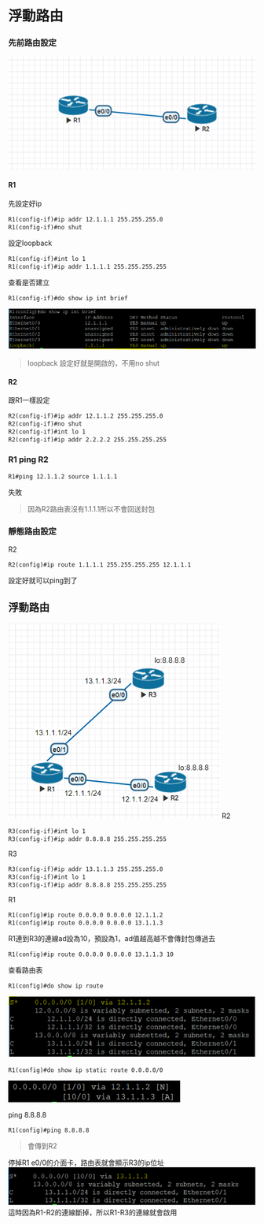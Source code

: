 # 浮動路由
### 先前路由設定
![alt 文字](image/20191001a.PNG )
#### R1
先設定好ip
```
R1(config-if)#ip addr 12.1.1.1 255.255.255.0
R1(config-if)#no shut
```
設定loopback
```
R1(config-if)#int lo 1
R1(config-if)#ip addr 1.1.1.1 255.255.255.255
```
查看是否建立
```
R1(config-if)#do show ip int brief
```
![alt 文字](image/20191001b.PNG )
> loopback 設定好就是開啟的，不用no shut
#### R2
跟R1一樣設定
```
R2(config-if)#ip addr 12.1.1.2 255.255.255.0
R2(config-if)#no shut
R2(config-if)#int lo 1
R2(config-if)#ip addr 2.2.2.2 255.255.255.255
```
### R1 ping R2
```
R1#ping 12.1.1.2 source 1.1.1.1
```
失敗
> 因為R2路由表沒有1.1.1.1所以不會回送封包

### 靜態路由設定
R2
```
R2(config)#ip route 1.1.1.1 255.255.255.255 12.1.1.1
```
設定好就可以ping到了

## 浮動路由
![alt 文字](image/20191001c.PNG )
R2
```
R3(config-if)#int lo 1
R3(config-if)#ip addr 8.8.8.8 255.255.255.255
```
R3
```
R3(config-if)#ip addr 13.1.1.3 255.255.255.0
R3(config-if)#int lo 1
R3(config-if)#ip addr 8.8.8.8 255.255.255.255
```
R1
```
R1(config)#ip route 0.0.0.0 0.0.0.0 12.1.1.2
R1(config)#ip route 0.0.0.0 0.0.0.0 13.1.1.3 
```
R1連到R3的連線ad設為10，預設為1，ad值越高越不會傳封包傳過去
```
R1(config)#ip route 0.0.0.0 0.0.0.0 13.1.1.3 10
```
查看路由表
```
R1(config)#do show ip route
```
![alt 文字](image/20191001f.PNG )
```
R1(config)#do show ip static route 0.0.0.0/0
```
![alt 文字](image/20191001e.PNG ) 

ping 8.8.8.8
```
R1(config)#ping 8.8.8.8 
```
> 會傳到R2

停掉R1 e0/0的介面卡，路由表就會顯示R3的ip位址
![alt 文字](image/20191001d.PNG )
這時因為R1-R2的連線斷掉，所以R1-R3的連線就會啟用

